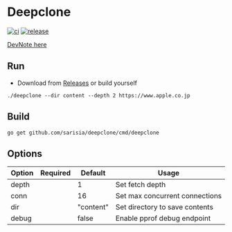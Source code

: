 # Deepclone

[![ci](https://github.com/sarisia/deepclone/workflows/ci/badge.svg)](https://github.com/sarisia/deepclone/actions)
[![release](https://github.com/sarisia/deepclone/workflows/release/badge.svg)](https://github.com/sarisia/deepclone/releases)

[DevNote here](https://www.notion.so/sarisia/Deepclone-Devnote-773cf2f403914b9d83910b40a533ba0d)

## Run

* Download from [Releases](https://github.com/sarisia/deepclone/releases)
or build yourself

```
./deepclone --dir content --depth 2 https://www.apple.co.jp
```

## Build

```
go get github.com/sarisia/deepclone/cmd/deepclone
```

## Options

| Option | Required | Default | Usage |
|-|-|-|-|
| depth | | 1 | Set fetch depth |
| conn | | 16 | Set max concurrent connections |
| dir | | "content" | Set directory to save contents |
| debug | | false | Enable pprof debug endpoint |
